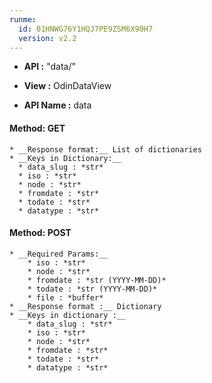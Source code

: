 ```yaml
---
runme:
  id: 01HNWG76Y1HQJ7PE9ZSM6X90H7
  version: v2.2
---
```


* __API :__ "data/"

* __View :__ OdinDataView

* __API Name :__ data

#### Method: GET
    * __Response format:__ List of dictionaries
    * __Keys in Dictionary:__
      * data_slug : *str*
      * iso : *str*
      * node : *str*
      * fromdate : *str*
      * todate : *str*
      * datatype : *str*
  

#### Method: POST
    * __Required Params:__
        * iso : *str*
        * node : *str*
        * fromdate : *str (YYYY-MM-DD)*
        * todate : *str (YYYY-MM-DD)*
        * file : *buffer*
    * __Response format :__ Dictionary
    * __Keys in dictionary :__
        * data_slug : *str*
        * iso : *str*
        * node : *str*
        * fromdate : *str*
        * todate : *str*
        * datatype : *str*